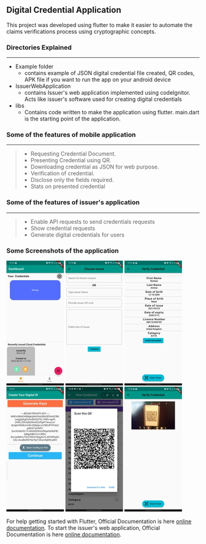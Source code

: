 ## Digital Credential Application

This project was developed using flutter to make it easier to automate the claims verifications process using cryptographic concepts.

### Directories Explained
---
- Example folder
  - contains example of JSON digital credential file created, QR codes, APK file if you want to run the app on your android device
- IssuerWebApplication
  - contains Issuer's web application implemented using codeIgnitor. Acts like issuer's software used for creating digital credentials
- libs
  - Contains code written to make the application using flutter. main.dart is the starting point of the application.

### Some of the features of mobile application 
---
>- Requesting Credential Document.
>- Presenting Credential using QR.
>- Downloading credential as JSON for web purpose.
>- Verification of credential.
>- Disclose only the fields required.
>- Stats on presented credential

### Some of the features of issuer's application
---
>- Enable API requests to send credentials requests 
>- Show credential requests 
>- Generate digital credentials for users

### Some Screenshots of the application
![Credential Documents Saved ](Examples/images/credential_saved.jpg)
![Choosing Issuer](Examples/images/chosing_issuer.jpg)
![Credential Document](Examples/images/credential_on_screen.jpg)
![Generating Key](Examples/images/generating_key.jpg)
![Presenting Credential](Examples/images/presenting_credential.jpg)
![Scanning QR](Examples/images/scanning_credential.jpg)

For help getting started with Flutter, Official Documentation is here [online documentation](https://flutter.dev/docs).
To start the issuer's web application, Official Documentation is here [online documentation](https://codeigniter.com/user_guide/index.html).